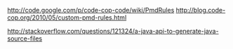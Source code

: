 http://code.google.com/p/code-cop-code/wiki/PmdRules
http://blog.code-cop.org/2010/05/custom-pmd-rules.html


http://stackoverflow.com/questions/121324/a-java-api-to-generate-java-source-files